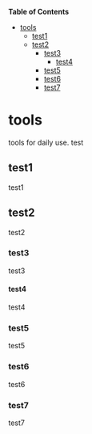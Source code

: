 <!-- START doctoc generated TOC please keep comment here to allow auto update -->
<!-- DON'T EDIT THIS SECTION, INSTEAD RE-RUN doctoc TO UPDATE -->
**Table of Contents**

- [tools](#tools)
  - [test1](#test1)
  - [test2](#test2)
    - [test3](#test3)
      - [test4](#test4)
    - [test5](#test5)
    - [test6](#test6)
    - [test7](#test7)

<!-- END doctoc generated TOC please keep comment here to allow auto update -->

# tools
tools for daily use.
test

## test1
test1
## test2
test2
### test3
test3
#### test4
test4

### test5
test5
### test6
test6
### test7
test7

